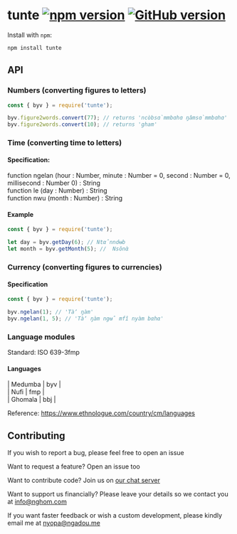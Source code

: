 # tunte [![npm version](https://badge.fury.io/js/tunte.svg)](https://badge.fury.io/js/tunte) [![GitHub version](https://badge.fury.io/gh/nghom%2Ftunte.svg)](https://badge.fury.io/gh/nghom%2Ftunte)

Install with `npm`:

```sh
npm install tunte
```

## API

### Numbers (converting figures to letters)

```js
const { byv } = require('tunte');

byv.figure2words.convert(77); // returns 'ncòbsɑ̀mmbɑhɑ ŋâmsɑ̀mmbɑhɑ'
byv.figure2words.convert(10); // returns 'gham'
```

### Time (converting time to letters)

#### Specification:
function ngelan (hour : Number, minute : Number = 0, second : Number = 0, millisecond : Number 0) : String  
function le (day : Number) : String  
function nwu (month : Number) : String  

#### Example
```js
const { byv } = require('tunte');

let day = byv.getDay(6); // Ntα̂nndʉb
let month = byv.getMonth(5); //  Nsônὰ
```

### Currency (converting figures to currencies)

#### Specification


```js
const { byv } = require('tunte');

byv.ngelan(1); // 'Tàʼ ŋàm'
byv.ngelan(1, 5); // 'Tàʼ ŋàm ngʉ̂ mfî nyàm bαhα'
```

### Language modules
Standard: ISO 639-3fmp

#### Languages
| Medumba | byv |  
| Nufi    | fmp |  
| Ghomala | bbj |

Reference: https://www.ethnologue.com/country/cm/languages

## Contributing

If you wish to report a bug, please feel free to open an issue  

Want to request a feature? Open an issue too 

Want to contribute code? Join us on [our chat server](http://chat.nghom.com)

Want to support us financially? Please leave your details so we contact you at [info@nghom.com](mailto:info@nghom.com)

If you want faster feedback or wish a custom development, please kindly email me at nyopa@ngadou.me
